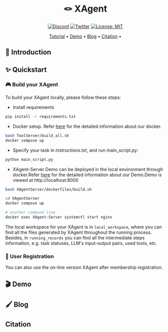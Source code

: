 <div align= "center">
    <h1> 🪢 XAgent</h1>
</div>

<div align="center">


[![Discord](https://dcbadge.vercel.app/api/server/xagent?style=flat)](https://discord.gg/xagent) [![Twitter](https://img.shields.io/twitter/follow/xagent?style=social)](https://twitter.com/XAgent) [![License: MIT](https://img.shields.io/badge/License-MIT-yellow.svg)](https://opensource.org/licenses/MIT)

</div>


<p align="center">
  <a href="#✨ Quickstart">Tutorial</a> •
  <a href="#🎬 Demo">Demo</a> •
  <a href="#🖌️ Blog">Blog</a> •
  <a href="#Citation">Citation</a> •


</p>

</div>


## 📖 Introduction


## ✨ Quickstart

### 🎮 Build your XAgent
To build your XAgent locally, please follow these steps:
- Install requirements
```bash
pip install -r requirements.txt
```

- Docker setup. Refer [here](README_SERVER.md) for the detailed information about our docker.
```bash
bash ToolServer/build_all.sh
docker compose up
```

- Specify your task in *instructions.txt*, and run main_script.py:
```bash
python main_script.py
```
- XAgent-Server Demo can be deployed in the local environment through docker.Refer [here](README_DEMO.md) for the detailed information about our Demo.Demo is viewed at http://localhost:8000

```bash
bash XAgentServer/dockerfiles/build.sh

cd XAgentServer
docker compose up

# another command line
docker exec XAgent-Server systemctl start nginx
```

The local workspace for your XAgent is in `local_workspace`, where you can find all the files generated by XAgent throughout the running process. Besides, in `running_records` you can find all the intermediate steps information, e.g. task statuses, LLM's input-output pairs, used tools, etc.

### 🎫 User Registration
You can also use the on-line version XAgent after membership registration.


## 🎬 Demo

## 🖌️ Blog

## Citation

